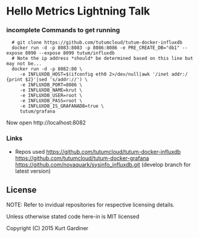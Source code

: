 # Hello Metrics Lightning Talk

### incomplete Commands to get running

```
  # git clone https://github.com/tutumcloud/tutum-docker-influxdb
  docker run -d -p 8083:8083 -p 8086:8086 -e PRE_CREATE_DB="db1" --expose 8090 --expose 8099 tutum/influxdb
  # Note the ip address *should* be determined based on this line but may not be...
  docker run -d -p 8082:80 \
     -e INFLUXDB_HOST=$(ifconfig eth0 2>/dev/null|awk '/inet addr:/ {print $2}'|sed 's/addr://') \
     -e INFLUXDB_PORT=8086 \
     -e INFLUXDB_NAME=krut \
     -e INFLUXDB_USER=root \
     -e INFLUXDB_PASS=root \
     -e INFLUXDB_IS_GRAFANADB=true \
     tutum/grafana

```
Now open http://localhost:8082

### Links
* Repos used
  https://github.com/tutumcloud/tutum-docker-influxdb
  https://github.com/tutumcloud/tutum-docker-grafana 
  https://github.com/novaquark/sysinfo_influxdb.git (develop branch for latest version)

## License

NOTE: Refer to invidual repositories for respective licensing details.

Unless otherwise stated code here-in is MIT licensed

Copyright (C) 2015 Kurt Gardiner

